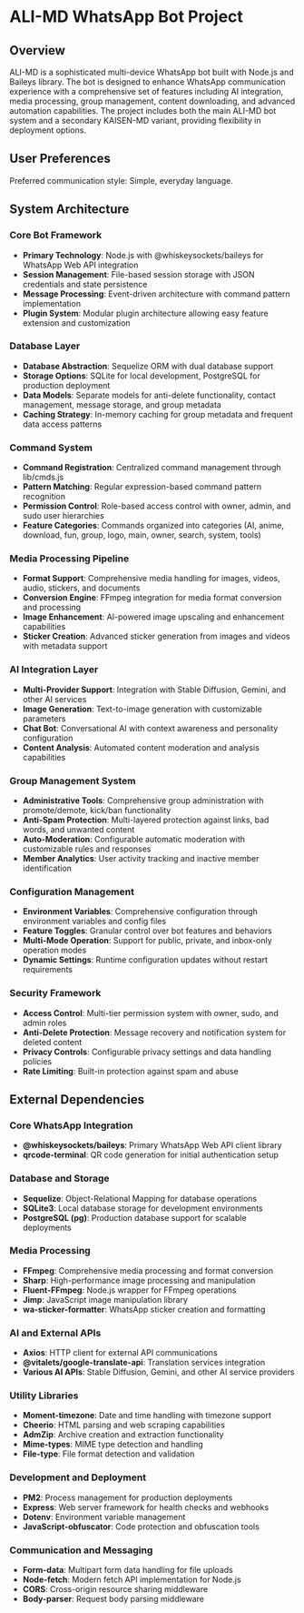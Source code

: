 # ALI-MD WhatsApp Bot Project

## Overview

ALI-MD is a sophisticated multi-device WhatsApp bot built with Node.js and Baileys library. The bot is designed to enhance WhatsApp communication experience with a comprehensive set of features including AI integration, media processing, group management, content downloading, and advanced automation capabilities. The project includes both the main ALI-MD bot system and a secondary KAISEN-MD variant, providing flexibility in deployment options.

## User Preferences

Preferred communication style: Simple, everyday language.

## System Architecture

### Core Bot Framework
- **Primary Technology**: Node.js with @whiskeysockets/baileys for WhatsApp Web API integration
- **Session Management**: File-based session storage with JSON credentials and state persistence
- **Message Processing**: Event-driven architecture with command pattern implementation
- **Plugin System**: Modular plugin architecture allowing easy feature extension and customization

### Database Layer
- **Database Abstraction**: Sequelize ORM with dual database support
- **Storage Options**: SQLite for local development, PostgreSQL for production deployment
- **Data Models**: Separate models for anti-delete functionality, contact management, message storage, and group metadata
- **Caching Strategy**: In-memory caching for group metadata and frequent data access patterns

### Command System
- **Command Registration**: Centralized command management through lib/cmds.js
- **Pattern Matching**: Regular expression-based command pattern recognition
- **Permission Control**: Role-based access control with owner, admin, and sudo user hierarchies
- **Feature Categories**: Commands organized into categories (AI, anime, download, fun, group, logo, main, owner, search, system, tools)

### Media Processing Pipeline
- **Format Support**: Comprehensive media handling for images, videos, audio, stickers, and documents
- **Conversion Engine**: FFmpeg integration for media format conversion and processing
- **Image Enhancement**: AI-powered image upscaling and enhancement capabilities
- **Sticker Creation**: Advanced sticker generation from images and videos with metadata support

### AI Integration Layer
- **Multi-Provider Support**: Integration with Stable Diffusion, Gemini, and other AI services
- **Image Generation**: Text-to-image generation with customizable parameters
- **Chat Bot**: Conversational AI with context awareness and personality configuration
- **Content Analysis**: Automated content moderation and analysis capabilities

### Group Management System
- **Administrative Tools**: Comprehensive group administration with promote/demote, kick/ban functionality
- **Anti-Spam Protection**: Multi-layered protection against links, bad words, and unwanted content
- **Auto-Moderation**: Configurable automatic moderation with customizable rules and responses
- **Member Analytics**: User activity tracking and inactive member identification

### Configuration Management
- **Environment Variables**: Comprehensive configuration through environment variables and config files
- **Feature Toggles**: Granular control over bot features and behaviors
- **Multi-Mode Operation**: Support for public, private, and inbox-only operation modes
- **Dynamic Settings**: Runtime configuration updates without restart requirements

### Security Framework
- **Access Control**: Multi-tier permission system with owner, sudo, and admin roles
- **Anti-Delete Protection**: Message recovery and notification system for deleted content
- **Privacy Controls**: Configurable privacy settings and data handling policies
- **Rate Limiting**: Built-in protection against spam and abuse

## External Dependencies

### Core WhatsApp Integration
- **@whiskeysockets/baileys**: Primary WhatsApp Web API client library
- **qrcode-terminal**: QR code generation for initial authentication setup

### Database and Storage
- **Sequelize**: Object-Relational Mapping for database operations
- **SQLite3**: Local database storage for development environments  
- **PostgreSQL (pg)**: Production database support for scalable deployments

### Media Processing
- **FFmpeg**: Comprehensive media processing and format conversion
- **Sharp**: High-performance image processing and manipulation
- **Fluent-FFmpeg**: Node.js wrapper for FFmpeg operations
- **Jimp**: JavaScript image manipulation library
- **wa-sticker-formatter**: WhatsApp sticker creation and formatting

### AI and External APIs
- **Axios**: HTTP client for external API communications
- **@vitalets/google-translate-api**: Translation services integration
- **Various AI APIs**: Stable Diffusion, Gemini, and other AI service providers

### Utility Libraries
- **Moment-timezone**: Date and time handling with timezone support
- **Cheerio**: HTML parsing and web scraping capabilities
- **AdmZip**: Archive creation and extraction functionality
- **Mime-types**: MIME type detection and handling
- **File-type**: File format detection and validation

### Development and Deployment
- **PM2**: Process management for production deployments
- **Express**: Web server framework for health checks and webhooks
- **Dotenv**: Environment variable management
- **JavaScript-obfuscator**: Code protection and obfuscation tools

### Communication and Messaging
- **Form-data**: Multipart form data handling for file uploads
- **Node-fetch**: Modern fetch API implementation for Node.js
- **CORS**: Cross-origin resource sharing middleware
- **Body-parser**: Request body parsing middleware